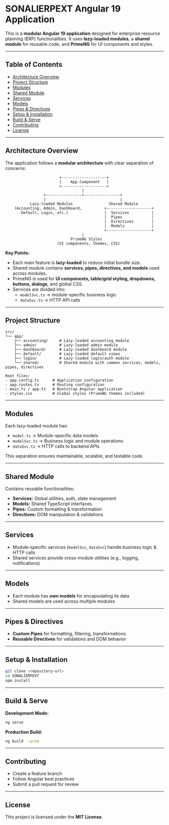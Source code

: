 # SONALIERPEXT Angular 19 Application

This is a **modular Angular 19 application** designed for enterprise resource planning (ERP) functionalities. It uses **lazy-loaded modules**, a **shared module** for reusable code, and **PrimeNG** for UI components and styles.

---

## Table of Contents

- [Architecture Overview](#architecture-overview)
- [Project Structure](#project-structure)
- [Modules](#modules)
- [Shared Module](#shared-module)
- [Services](#services)
- [Models](#models)
- [Pipes & Directives](#pipes--directives)
- [Setup & Installation](#setup--installation)
- [Build & Serve](#build--serve)
- [Contributing](#contributing)
- [License](#license)

---

## Architecture Overview

The application follows a **modular architecture** with clear separation of concerns:

```
                        +--------------------+
                        |    App Component   |
                        +--------------------+
                                  |
                 +----------------+----------------+
                 |                                 |
           Lazy-loaded Modules                Shared Module
    (Accounting, Admin, Dashboard,          +--------------------+
       Default, Login, etc.)                |  Services          |
                                            |  Pipes             |
                                            |  Directives        |
                                            |  Models            |
                                            +--------------------+
                                  |
                             PrimeNG Styles
                       (UI components, themes, CSS)
```

**Key Points:**

- Each main feature is **lazy-loaded** to reduce initial bundle size.
- Shared module contains **services, pipes, directives, and models** used across modules.
- PrimeNG is used for **UI components, table/grid styling, dropdowns, buttons, dialogs**, and global CSS.
- Services are divided into:
  - `modelSvc.ts` → module-specific business logic
  - `dataSvc.ts` → HTTP API calls

---

## Project Structure

```
src/
└── app/
    ├── accounting/     # Lazy-loaded accounting module
    ├── admin/          # Lazy-loaded admin module
    ├── dashboard/      # Lazy-loaded dashboard module
    ├── default/        # Lazy-loaded default views
    ├── login/          # Lazy-loaded login/auth module
    └── shared/         # Shared module with common services, models, pipes, directives

Root files:
- app.config.ts      # Application configuration
- app.routes.ts      # Routing configuration
- main.ts / app.ts   # Bootstrap Angular application
- styles.css         # Global styles (PrimeNG themes included)
```

---

## Modules

Each lazy-loaded module has:

- `model.ts` → Module-specific data models
- `modelSvc.ts` → Business logic and module operations
- `dataSvc.ts` → HTTP calls to backend APIs

This separation ensures maintainable, scalable, and testable code.

---

## Shared Module

Contains reusable functionalities:

- **Services:** Global utilities, auth, state management
- **Models:** Shared TypeScript interfaces
- **Pipes:** Custom formatting & transformation
- **Directives:** DOM manipulation & validations

---

## Services

- Module-specific services (`modelSvc`, `dataSvc`) handle business logic & HTTP calls
- Shared services provide cross-module utilities (e.g., logging, notifications)

---

## Models

- Each module has **own models** for encapsulating its data
- Shared models are used across multiple modules

---

## Pipes & Directives

- **Custom Pipes** for formatting, filtering, transformations
- **Reusable Directives** for validations and DOM behavior

---

## Setup & Installation

```bash
git clone <repository-url>
cd SONALIERPEXT
npm install
```

---

## Build & Serve

**Development Mode:**

```bash
ng serve
```

**Production Build:**

```bash
ng build --prod
```

---

## Contributing

- Create a feature branch
- Follow Angular best practices
- Submit a pull request for review

---

## License

This project is licensed under the **MIT License**.

